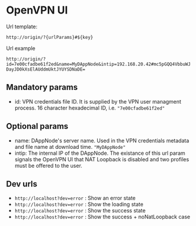 # OpenVPN UI

Url template:

`http://origin/?{urlParams}#${key}`

Url example

`http://origin/?id=7e00cfadbe61f2ed&name=MyDAppNode&intip=192.168.20.42#mc5pGQQ4VbbuWJDayJD0kXsElAUddmUktJYUYSDNaDE=`

## Mandatory params

- id: VPN credentials file ID. It is supplied by the VPN user managment process. 16 character hexadecimal ID, i.e. `"7e00cfadbe61f2ed"`

## Optional params

- name: DAppNode's server name. Used in the VPN credentials metadata and file name at download time. `"MyDAppNode"`
- intip: The internal IP of the DAppNode. The existance of this url param signals the OpenVPN UI that NAT Loopback is disabled and two profiles must be offered to the user.

## Dev urls

- `http://localhost?dev=error` : Show an error state
- `http://localhost?dev=error` : Show the loading state
- `http://localhost?dev=error` : Show the success state
- `http://localhost?dev=error` : Show the success + noNatLoopback case
